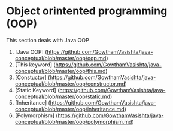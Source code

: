 # Object orintented programming (OOP)

This section deals with Java OOP

1. [Java OOP] (https://github.com/GowthamVasishta/java-conceptual/blob/master/oop/oop.md)
2. [This keyword] (https://github.com/GowthamVasishta/java-conceptual/blob/master/oop/this.md)
3. [Constuctor] (https://github.com/GowthamVasishta/java-conceptual/blob/master/oop/constructor.md)
4. [Static Keyword] (https://github.com/GowthamVasishta/java-conceptual/blob/master/oop/static.md)
5. [Inheritance] (https://github.com/GowthamVasishta/java-conceptual/blob/master/oop/inheritance.md)
6. [Polymorphism] (https://github.com/GowthamVasishta/java-conceptual/blob/master/oop/polymorphism.md)